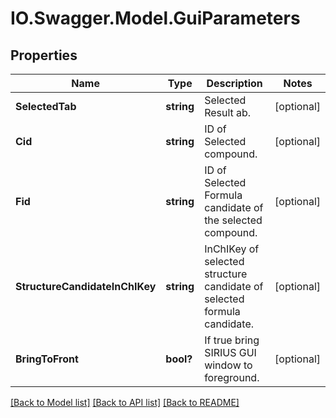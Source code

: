 # IO.Swagger.Model.GuiParameters
## Properties

Name | Type | Description | Notes
------------ | ------------- | ------------- | -------------
**SelectedTab** | **string** | Selected Result ab. | [optional] 
**Cid** | **string** | ID of Selected compound. | [optional] 
**Fid** | **string** | ID of Selected Formula candidate of the selected compound. | [optional] 
**StructureCandidateInChIKey** | **string** | InChIKey of selected structure candidate of selected formula candidate. | [optional] 
**BringToFront** | **bool?** | If true bring SIRIUS GUI window to foreground. | [optional] 

[[Back to Model list]](../README.md#documentation-for-models) [[Back to API list]](../README.md#documentation-for-api-endpoints) [[Back to README]](../README.md)


